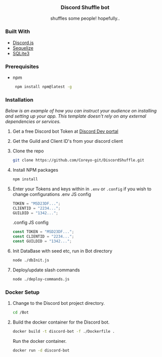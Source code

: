 <!-- [![Contributors][contributors-shield]][contributors-url]
[![Forks][forks-shield]][forks-url]
[![Stargazers][stars-shield]][stars-url]
[![Issues][issues-shield]][issues-url] -->

<!-- PROJECT LOGO -->
<br />
<div align="center">
  <h3 align="center">Discord Shuffle bot</h3>

  <p align="center">
    shuffles some people! hopefully..
  </p>
</div>

### Built With

-   [Discord.js](https://discord.js.org/#/)
-   [Sequelize](https://sequelize.org/)
-   [SQLite3](https://www.sqlite.org/index.html)

### Prerequisites

-   npm

    ```sh
     npm install npm@latest -g
    ```

### Installation

_Below is an example of how you can instruct your audience on installing and setting up your app. This template doesn't rely on any external dependencies or services._

1. Get a free Discord bot Token at [Discord Dev portal](https://discord.com/developers/docs/getting-started)
2. Get the Guild and Client ID's from your discord client
3. Clone the repo

    ```sh
    git clone https://github.com/Coreyo-git/DiscordShuffle.git
    ```

4. Install NPM packages

    ```sh
    npm install
    ```

5. Enter your Tokens and keys within in `.env` or `.config` if you wish to change configurations
   .env JS config

    ```js
    TOKEN = "MSD23DF...";
    CLIENTID = "2234...";
    GUILDID = "1342...";
    ```

    .config JS config

    ```js
    const TOKEN = "MSD23DF...";
    const CLIENTID = "2234...";
    const GUILDID = "1342...";
    ```

6. Init DataBase with seed etc, run in Bot directory

    ```sh
    node ./dbInit.js
    ```

7. Deploy/update slash commands

    ```sh
    node ./deploy-commands.js  
    ```

### Docker Setup

1. Change to the Discord bot project directory.

	```sh
	cd /Bot
	```

2. Build the docker container for the Discord bot.

    ```sh
    docker build -t discord-bot -f ./Dockerfile .
    ```


    Run the docker container.

    ```sh
	docker run -d discord-bot
	```
